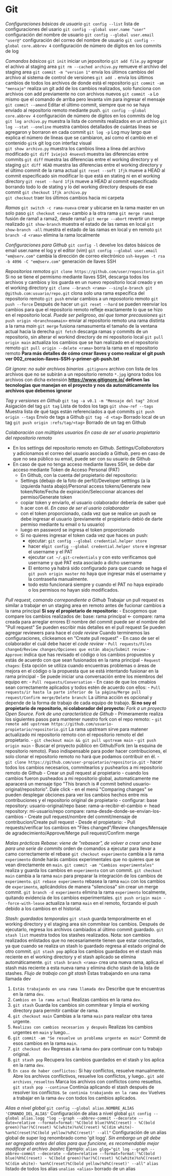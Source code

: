 # Git
_Configuraciones básicas de usuario_
`git config --list`                      lista de configuraciones del usario
`git config --global user.name "user"`   configuración del nombre de usuario
`git config --global user.email "user@"`  configuración del correo del nombre de usuario
`git config --global core.abbrev 4`  configuración de número de dígitos en los commits de log

_Comandos básicos_
`git init`                    iniciar un jepositorio
`git add file.py`             agregar el achivo al staging area
`git rm --cached archivo.py`  remueve el archivo del staging area
`git commit -m "version 1"`   envía los últimos cambios del archivo al sistema de control de versiones
`git add .`                   envía los últimos cambios de todos los archivos de donde está el repositorio
`git commit -am "mensaje"`    realiza un git add de los cambios realizados, solo funciona con archivos con add previamente no con archivos nuevos
`git commit -a`               Lo mismo que el comando de arriba pero levanta vim para ingresar el mensaje
`git commit --amend`          Editar el último commit, siempre que no se haya enviado al repositorio remoto mediante push.
`git config --global core.abbrev 4`  configuración de número de dígitos en los commits de log
`git log archivo.py`            muestra la lista de commits realizados en un archivo
`git log --stat --oneline`      muestra cambios detallados de cuántas líneas se agregaron y borraron en cada commit
`git log -p`                    Log muy largo que explica el número de líneas que se cambiaron, así como el cambio en el contenido
`gitk`                          git log con interfaz visual      
`git show archivo.py`           muestra los cambios línea a línea del archivo modificado
`git diff 1viejo3 4nuevo5`      muestra las diferencias entre commits
`git diff`                      muestra las diferencias entre el working directory y el staging
`git diff HEAD`                 muestra las diferencias entre el working directory y el último commit de la rama actual
`git reset --soft 1fjk`         mueve a HEAD al commit especificado sin modificar lo que está en stating ni en el working directory
`git reset --hard 1fjk`         mueve a HEAD al commit especificado borrando todo lo de stating y lo del working directory después de ese commit
`git checkout 1fjk archivo.py`                     
`git checkout`                     traer los últimos cambios hacia mi carpeta

_Ramas_
`git switch -c rama-nueva`  crear y ubicarse en la rama master en un solo paso
`git checkout <rama>`       cambio a la otra rama
`git merge rama1`           fusión de rama1 a rama2, desde rama1
`git merge --abort`         revertir un merge realizado
`git show-branch`           muestra el estado de las ramas en local
`git show-branch -all`      muestra el estado de las ramas en local y en remoto
`git branch -d <rama>`      elimina la rama localmente

_Configuraciones para Github_
 `git config -l`                                develve los datos básicos de email user.name el log y el editor (vim)
`git config --global user.email "em@serv.com"`   cambia la dirección de correo electrónico
`ssh-keygen -t rsa -b 4096 -C "em@serv.com"`     generación de llaves SSH

_Repositorios remotos_
`git clone https://github.com/user/repositorio.git` Si no se tiene el permismo mediante llaves SSH, descarga todos los archivos y cambios y los guarda en un nuevo repositorio local creado y en el working directory
`git clone --branch <rama> --single-branch git @github.com:usuario/repo.git`  clona solo una rama específica del repositorio remoto
`git push`                                  enviar cambios a un reposotorio remoto
`git push --force`                          Después de hacer un `git reset --hard` se pueden reenviar los cambios para que el repositorio remoto refleje exactamente lo que se hizo en el repositorio local. _Puede ser peligroso, así que tomar precausiones_
`git push origin <branchnoamain>`           enviar al repositorio remoto una rama distinta a la rama _main_
`git merge`                                 fusiona ramasumenta el tamaño de la ventana actual hacia la derecha
`git fetch`                                 descarga ramas y commits de un repositorio, sin alterar el workind directory de mi repositorio local
`git pull origin main`                      actualiza los cambios que se han realizado en el repositorio remoto
`git pull origin --delete <rama>`           borra la rama en el repositorio remoto
**Para más detalles de cómo crear llaves y como realizar el git push ver 002_creacion-llaves-SSH-y-primer-git-push.txt**

_Git ignore: no subir archivos binarios_
`.gitignore`           archivo con lista de los archivos que no se subirán a un repositorio remoto
`*.jpg`                 ignora todos los archivos con dicha extensión 
**https://www.gitignore.io/ definen las tecnologías que manejan en el proyecto y nos da automáticamente los archivos que debemos ignorar**

_Tag y versiones en Github_
`git tag -a v0.1 -m "Mensaje del tag" 2dcxd`    Asigación del tag
`git tag`                                       Lista de todos los tags
`git show-ref --tags`                           Muestra lista de qué tags están referenciados a qué commits
`git push origin --tags`                        Envío de tags a Github
`git tag -d <tag>`                              Borrado local de un tag
`git push origin :refs/tag/<tag>`               Borrado de un tag en Github

_Colaboración con múltiples usuarios_
*En caso de ser el usario propietario del repositorio remoto*
- En los settings del repositorio remoto en Github. _Settings/Collaborators_ y adicionamos el correo del usuario asociado a Github, pero en caso de que no sea público su email, puede ser con su usuario de Github
- En caso de que no tenga acceso mediante llaves SSH, se debe dar acceso mediante Token de Acceso Personal (PAT) 
    - En Github, con la cuenta del propietario del repositorio:
    - Settings (debajo de la foto de perfil)/Developer setttings (a la izquierda hasta abajo)/Personal access tokens/Generate new token/Note/Fecha de expiración/Seleccionar alcances del permiso/Generate token
    - copiar token y enviarlo, el usuario colaborador debería de saber qué h    acer con él.
*En caso de ser el usario colaborador*
    - con el token proporcionado, cada vez que se realice un push se debe ingresar el usuario (previamente el propietario debió de darte permiso mediante tu email o tu usuario)
    - luego en password se ingresa el token proporcionado
    - Si no quieres ingresar el token cada vez que haces un push:
        - ejecutar: `git config --global credential.helper store`
        - hacer el`git config --global credential.helper store` e ingresar el username y el PAT
        - ejecutar `cat ~/.git-credentials` y con esto verificamos qué username y qué PAT esta asociado a dicho username
        - El entorno ya habrá sido configurado para que cuando se haga el `git push origin master` no haya que ingresar más el username y la contraseña manualmente.
        - todo esto funcionará siempre y cuando el PAT no haya expirado o los permisos no hayan sido modificados.

_Pull request, comando correpondiente a Github_
Trabajar un pull request es similar a trabajar en un staging area en remoto antes de fucionar cambios a la rama principal
**Si soy el propietario de repositorio:**
    - Escogemos que compare los cambios realizados de:
        base: rama principal   <-  compare: rama creada para arreglar errores
        El nombre del commit puede ser el nombre del "Pull request"
        Se pueden escribir más detalles en el pull request
        Se pueden agregar reviewers para hace el _code review_
        Cuando terminemos las configuraciones, clickeamos en "Create pull request"
    - En caso de ser el colaborador el cuál debe hacer el _code review_
        - `Pull requests/Files changed/Review changes/Opciones que están abajo/Submit review`
            - `Approve`: indica que has revisado el código o los cambios propuestos y estás de acuerdo con que sean fusionados en la rama principal
            - `Request chages`: Esta opción se utiliza cuando encuentras problemas o áreas de mejora en el código o la propuesta que se está intentando fusionar en la rama principal 
    - Se puede iniciar una conversación entre los miembros del equipo en:
        - `Pull requests/Conversation`
    - En caso de que los cmabios sean correctamente aplicados y todos estén de acuerdo con ellos:
        - `Pull requests/ir hasta la parte inferior de la página/Merge pull request/Confirm merge/Delete branch`: La última acción es opcional y depende de la forma de trabajo de cada equipo de trabajo.
**Si no soy el propietario de repositorio, ni colaborador del proyecto:**
_Fork a un proyecto Open Source. Fork de una característica de Github_
    - Primeramente realiza los siguientes pasos para mantener nuestro fork con el repo remoto:
        - `git remote add upstream https://github.com/usuario-propietario/repositorio.git`  La rama upstream sirve para matener actualizado mi repositorio remoto con el repositorio remoto el del propietario. 
        - `git checkout main && git pull upstream main` 
        - `git push origin main` 
    - Buscar el proyecto público en Github/Fork (en la esquina de repositorio remoto). Paso indispensable para poder hacer contribuciones, el solo clonar el repositorio remoto no hará que podamos contribuir en él.
        - `git clone https://github.com/user-propietario/repositorio.git`
        - hacer todos los cambios necesarios, commitearlos y pushearlos a mi repositorio remoto de Github
    - Crear un pull request al propietario
        - cuando los cambios fueron pusheados a mi repositorio global, automaticamente me aparacerá un mensaje tipo "This branch is # commit behind usuario-original/repositorio". Dale click
        - en el menú "Comparing changes" se pueden desplegar obciones para ver los cambios hechos entre mis contribuciones y el repositorio original de propietario
        - configurar:
            base repository: usuario-original/repo base: rama-a-recibir-el-cambio   <-  head repository: mi-usuario/repo    compare: rama-desde-donde-se-envian-los-cambios
        - Create pull request/nombre del commit/mensaje de contribucion/Create pull request
    - Desde el propietario:
        - Pull requests/verificar los cambios en "Files changed"/Review changes/Mensaje de agradecimiento/Approve/Merge pull request/Confirm merge

_Malas prácticas_
_Rebase: viene de "rebasear", de volver a crear una base para una serie de commits_
orden de comandos a ejecutar para llevar a camo correctamente el rebase
`git checkout experimento`                    cambia a la rama `experimento` donde harás cambios experimentales que no quieres que se vean directamente en `main`.
`git commit -am "Cambios experimentales"`     realiza y guarda los cambios en `experimento` con un commit.
`git checkout main`                           cambia a la rama `main` para preparar la integración de los cambios de `experimento`.
`git rebase experimento`                      rebasea la rama `main` con los cambios de `experimento`, aplicándolos de manera "silenciosa" sin crear un merge commit.
`git branch -d experimento`                   elimina la rama `experimento` localmente, quitando evidencia de los cambios experimentales.
`git push origin main --force-with-lease`     actualiza la rama `main` en el remoto, forzando el push debido a los cambios en el historial.

_Stash: guardados temporales_
`git stash`                       guarda temporalmente en el working directory y el staging area sin commitear los cambios. Después de ejecutarlo, regresa los archivos cambiados al último commit guardado.
`git stash list`                  muestra todos los stashes realizados. Nota: son cambios realizados enlistados que no necesariamente tienen que estar conectados, ya que cuando se realiza un stash lo guardado regresa al estado original de otro commit.
`git stash pop`                   aplica los cambios guardados en el stash más reciente en el working directory y el stash aplicado se elimina automáticamente.
`git stash branch <rama>`         crea una nueva rama, aplica el stash más reciente a esta nueva rama y elimina dicho stash de la lista de stashes.
_Flujo de trabajo con git stash_
Estas trabajando en una rama llamada dev
1. `Estás trabajando en una rama llamada dev`       Describe que te encuentras en la rama `dev`.
2. `Cambios en la rama actual`                      Realizas cambios en la rama `dev`.
3. `git stash`                                      Guarda los cambios sin commitear y limpia el working directory para permitir cambiar de rama.
4. `git checkout main`                              Cambias a la rama `main` para realizar otra tarea urgente.
5. `Realizas con cambios necesarios y después`      Realizas los cambios urgentes en `main` y luego...
6. `git commit -am "Se resuelve un problema urgente en main"`  Commit de esos cambios en la rama `main`.
7. `git checkout dev`                               Regresas a la rama `dev` para continuar con tu trabajo original.
8. `git stash pop`                                  Recupera los cambios guardados en el stash y los aplica en la rama `dev`.
9. `En caso de haber conflictos:`                   Si hay conflictos, resuelve manualmente.
    Abre los archivos conflictivos, resuelve los conflictos, y luego..
    `git add archivos_resueltos`                     Marca los archivos con conflictos como resueltos.
    `git stash pop --continue`                       Continúa aplicando el stash después de resolver los conflictos.
    `Se continúa trabajando en la rama dev`          Vuelves a trabajar en la rama `dev` con todos los cambios aplicados.

_Alias a nivel global_
`git config --global alias.NOMBRE_ALIAS 'COMANDO_DEL_ALIAS'` Configuración de alias a nivel global
`git config --global alias.logg "log --graph --abbrev-commit --decorate --date=relative --format=format:'%C(bold blue)%h%C(reset) - %C(bold green)(%ar)%C(reset) %C(white)%s%C(reset) %C(dim white)- %an%C(reset)%C(bold yellow)%d%C(reset)' --all"` Configuración de un alias global de super log renombrado como 'git logg'. _Sin embargo un git debe ser agregado antes del alias para que funcione, es recomendable mejor modificar el archivo .bashrc_
Ejemplo:
`alias glgg="git log --graph --abbrev-commit --decorate --date=relative --format=format:'%C(bold blue)%h%C(reset) - %C(bold green)(%ar)%C(reset) %C(white)%s%C(reset) %C(dim white)- %an%C(reset)%C(bold yellow)%d%C(reset)' --all"`
`alias`                 listado de todos los alias
`unalias <alias>`       borrado de un alias


